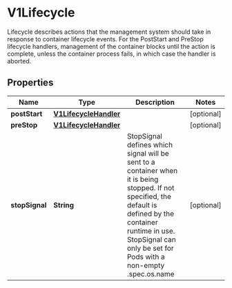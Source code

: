 

# V1Lifecycle

Lifecycle describes actions that the management system should take in response to container lifecycle events. For the PostStart and PreStop lifecycle handlers, management of the container blocks until the action is complete, unless the container process fails, in which case the handler is aborted.

## Properties

| Name | Type | Description | Notes |
|------------ | ------------- | ------------- | -------------|
|**postStart** | [**V1LifecycleHandler**](V1LifecycleHandler.md) |  |  [optional] |
|**preStop** | [**V1LifecycleHandler**](V1LifecycleHandler.md) |  |  [optional] |
|**stopSignal** | **String** | StopSignal defines which signal will be sent to a container when it is being stopped. If not specified, the default is defined by the container runtime in use. StopSignal can only be set for Pods with a non-empty .spec.os.name |  [optional] |



